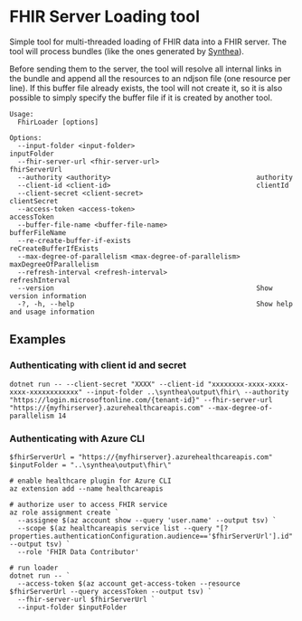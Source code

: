 # FHIR Server Loading tool

Simple tool for multi-threaded loading of FHIR data into a FHIR server. The tool will process bundles (like the ones generated by [Synthea](https://github.com/synthetichealth/synthea)).

Before sending them to the server, the tool will resolve all internal links in the bundle and append all the resources to an ndjson file (one resource per line). If this buffer file already exists, the tool will not create it, so it is also possible to simply specify the buffer file if it is created by another tool.

```shell
Usage:
  FhirLoader [options]

Options:
  --input-folder <input-folder>                              inputFolder
  --fhir-server-url <fhir-server-url>                        fhirServerUrl
  --authority <authority>                                    authority
  --client-id <client-id>                                    clientId
  --client-secret <client-secret>                            clientSecret
  --access-token <access-token>                              accessToken
  --buffer-file-name <buffer-file-name>                      bufferFileName
  --re-create-buffer-if-exists                               reCreateBufferIfExists
  --max-degree-of-parallelism <max-degree-of-parallelism>    maxDegreeOfParallelism
  --refresh-interval <refresh-interval>                      refreshInterval
  --version                                                  Show version information
  -?, -h, --help                                             Show help and usage information
```

## Examples

### Authenticating with client id and secret

```shell
dotnet run -- --client-secret "XXXX" --client-id "xxxxxxxx-xxxx-xxxx-xxxx-xxxxxxxxxxxx" --input-folder ..\synthea\output\fhir\ --authority "https://login.microsoftonline.com/{tenant-id}" --fhir-server-url "https://{myfhirserver}.azurehealthcareapis.com" --max-degree-of-parallelism 14
```

### Authenticating with Azure CLI

```pwsh
$fhirServerUrl = "https://{myfhirserver}.azurehealthcareapis.com"
$inputFolder = "..\synthea\output\fhir\"

# enable healthcare plugin for Azure CLI
az extension add --name healthcareapis

# authorize user to access FHIR service
az role assignment create `
  --assignee $(az account show --query 'user.name' --output tsv) `
  --scope $(az healthcareapis service list --query "[?properties.authenticationConfiguration.audience=='$fhirServerUrl'].id" --output tsv) `
  --role 'FHIR Data Contributor'

# run loader
dotnet run -- `
  --access-token $(az account get-access-token --resource $fhirServerUrl --query accessToken --output tsv) `
  --fhir-server-url $fhirServerUrl `
  --input-folder $inputFolder
```
